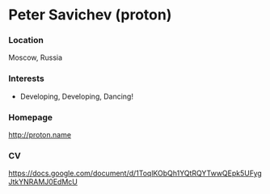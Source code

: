# Peter Savichev (proton)

### Location

Moscow, Russia

### Interests

- Developing, Developing, Dancing!

### Homepage

http://proton.name

### CV

https://docs.google.com/document/d/1ToqlKObQh1YQtRQYTwwQEpk5UFygJtkYNRAMJ0EdMcU
